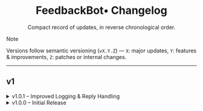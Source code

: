 <div align="center">

# FeedbackBot• Changelog  
Compact record of updates, in reverse chronological order.

</div>

> [!NOTE]  
> Versions follow semantic versioning (`vX.Y.Z`) — `X`: major updates, `Y`: features & improvements, `Z`: patches or internal changes.

---

## v1

<details>
<summary>v1.0.1 – Improved Logging & Reply Handling</summary>

- Switched from `forward()` to explicit `send_*()` methods for accurate media logging  
- Appended user ID in logs to enable stable admin replies without `forward_origin`  
- Admin reply handler now extracts user ID using regex for higher reliability  
- General stability and formatting improvements in log forwarding

</details>

<details>
<summary>v1.0.0 – Initial Release</summary>

- First public version of FeedbackBot  
- All planned features completed and functional  
- Refer to [README](./README.md) for full feature list

</details>
